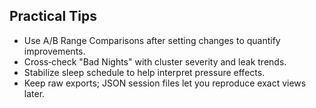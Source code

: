 ## Practical Tips

- Use A/B Range Comparisons after setting changes to quantify improvements.
- Cross‑check "Bad Nights" with cluster severity and leak trends.
- Stabilize sleep schedule to help interpret pressure effects.
- Keep raw exports; JSON session files let you reproduce exact views later.
